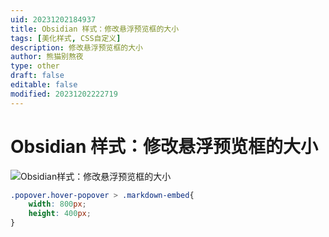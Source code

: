 ```yaml
---
uid: 20231202184937
title: Obsidian 样式：修改悬浮预览框的大小
tags: [美化样式, CSS自定义]
description: 修改悬浮预览框的大小
author: 熊猫别熬夜
type: other
draft: false
editable: false
modified: 20231202222719
---
```


# Obsidian 样式：修改悬浮预览框的大小

![Obsidian样式：修改悬浮预览框的大小](https://cdn.pkmer.cn/images/202312021809915.png!pkmer)

```css
.popover.hover-popover > .markdown-embed{
    width: 800px;
    height: 400px;
}
```
